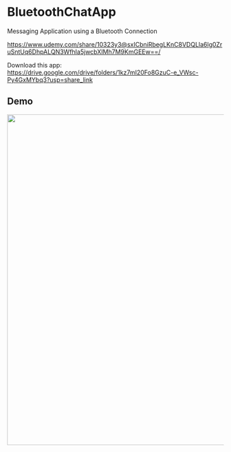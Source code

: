 # BluetoothChatApp
Messaging Application using a Bluetooth Connection

https://www.udemy.com/share/10323y3@sxICbniRbegLKnC8VDQLla6lg0ZruSntUq6DhpALQN3WfhIa5jwcbXIMh7M9KmGEEw==/

Download this app: https://drive.google.com/drive/folders/1kz7mI20Fo8GzuC-e_VWsc-Py4GxMYbq3?usp=share_link

## Demo
<img src="assets/Demo.gif"
width="768">&nbsp;&nbsp;&nbsp;
